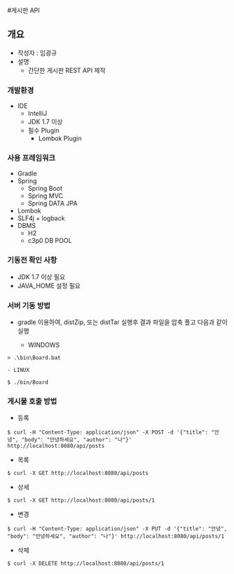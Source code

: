 #게시판 API

## 개요
 - 작성자 : 임광규
 - 설명
     + 간단한 게시판 REST API 제작     

### 개발환경
- IDE
    + IntelliJ
    + JDK 1.7 이상
    + 필수 Plugin
        - Lombok Plugin

### 사용 프레임워크
- Gradle
- Spring
    + Spring Boot
    + Spring MVC
    + Spring DATA JPA
- Lombok
- SLF4j + logback
- DBMS
    + H2
    + c3p0 DB POOL

### 기동전 확인 사항
- JDK 1.7 이상 필요
- JAVA_HOME 설정 필요

### 서버 기동 방법
+ gradle 이용하여, distZip, 또는 distTar 실행후 결과 파일을 압축 플고 다음과 같이 실행

	- WINDOWS
```
> .\bin\Board.bat
```
	- LINUX
```
$ ./bin/Board    	
```    	 

### 게시물 호출 방법
- 등록<br />
```
$ curl -H "Content-Type: application/json" -X POST -d '{"title": "안녕", "body": "안녕하세요", "author": "나"}' http://localhost:8080/api/posts
```
- 목록<br />
```
$ curl -X GET http://localhost:8080/api/posts
```
- 상세<br />
```
$ curl -X GET http://localhost:8080/api/posts/1
```

- 변경<br />
```
$ curl -H "Content-Type: application/json" -X PUT -d '{"title": "안녕", "body": "안녕하세요", "author": "나"}' http://localhost:8080/api/posts/1
```

- 삭제<br />
```
$ curl -X DELETE http://localhost:8080/api/posts/1
```
